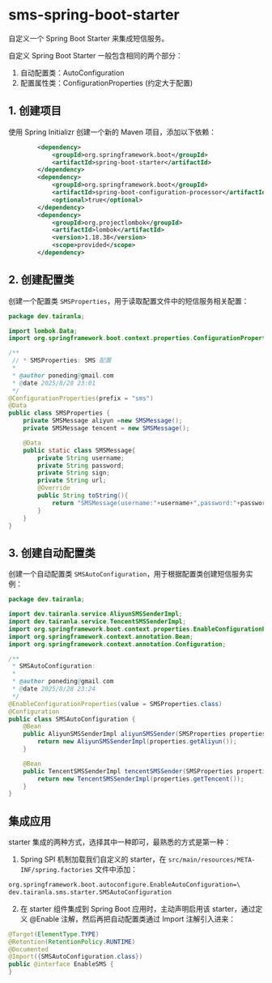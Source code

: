 # sms-spring-boot-starter

自定义一个 Spring Boot Starter 来集成短信服务。

自定义 Spring Boot Starter 一般包含相同的两个部分：

1. 自动配置类：AutoConfiguration
2. 配置属性类：ConfigurationProperties (约定大于配置)

## 1. 创建项目

使用 Spring Initializr 创建一个新的 Maven 项目，添加以下依赖：

```xml
        <dependency>
            <groupId>org.springframework.boot</groupId>
            <artifactId>spring-boot-starter</artifactId>
        </dependency>
        <dependency>
            <groupId>org.springframework.boot</groupId>
            <artifactId>spring-boot-configuration-processor</artifactId>
            <optional>true</optional>
        </dependency>
        <dependency>
            <groupId>org.projectlombok</groupId>
            <artifactId>lombok</artifactId>
            <version>1.18.38</version>
            <scope>provided</scope>
        </dependency>
```

## 2. 创建配置类

创建一个配置类 `SMSProperties`，用于读取配置文件中的短信服务相关配置：

```java
package dev.tairanla;

import lombok.Data;
import org.springframework.boot.context.properties.ConfigurationProperties;

/**
 // * SMSProperties: SMS 配置
 *
 * @author poneding@gmail.com
 * @date 2025/8/28 23:01
 */
@ConfigurationProperties(prefix = "sms")
@Data
public class SMSProperties {
    private SMSMessage aliyun =new SMSMessage();
    private SMSMessage tencent = new SMSMessage();

    @Data
    public static class SMSMessage{
        private String username;
        private String password;
        private String sign;
        private String url;
        @Override
        public String toString(){
            return "SMSMessage(username:"+username+",password:"+password+",sign:"+sign+",url:"+url+")";
        }
    }
}
```

## 3. 创建自动配置类

创建一个自动配置类 `SMSAutoConfiguration`，用于根据配置类创建短信服务实例：

```java
package dev.tairanla;

import dev.tairanla.service.AliyunSMSSenderImpl;
import dev.tairanla.service.TencentSMSSenderImpl;
import org.springframework.boot.context.properties.EnableConfigurationProperties;
import org.springframework.context.annotation.Bean;
import org.springframework.context.annotation.Configuration;

/**
 * SMSAutoConfiguration:
 *
 * @author poneding@gmail.com
 * @date 2025/8/28 23:24
 */
@EnableConfigurationProperties(value = SMSProperties.class)
@Configuration
public class SMSAutoConfiguration {
    @Bean
    public AliyunSMSSenderImpl aliyunSMSSender(SMSProperties properties){
        return new AliyunSMSSenderImpl(properties.getAliyun());
    }

    @Bean
    public TencentSMSSenderImpl tencentSMSSender(SMSProperties properties){
        return new TencentSMSSenderImpl(properties.getTencent());
    }
}
```

## 集成应用

starter 集成的两种方式，选择其中一种即可，最熟悉的方式是第一种：

1. Spring SPI 机制加载我们自定义的 starter，在 `src/main/resources/META-INF/spring.factories` 文件中添加：

```txt
org.springframework.boot.autoconfigure.EnableAutoConfiguration=\
dev.tairanla.sms.starter.SMSAutoConfiguration
```

2. 在 starter 组件集成到 Spring Boot 应用时，主动声明启用该 starter，通过定义 @Enable 注解，然后再把自动配置类通过 Import 注解引入进来：

```java
@Target(ElementType.TYPE)
@Retention(RetentionPolicy.RUNTIME)
@Documented
@Import({SMSAutoConfiguration.class})
public @interface EnableSMS {
}
```

